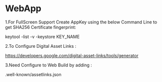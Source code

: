 # WebApp

1.For FullScreen Support Create AppKey using the below Command Line to get SHA256 Certificate fingerprint:

keytool -list -v -keystore KEY_NAME

2.To Configure Digital Asset Links :
  
https://developers.google.com/digital-asset-links/tools/generator



3.Need Configure to Web Build by adding :

  .well-known/assetlinks.json
